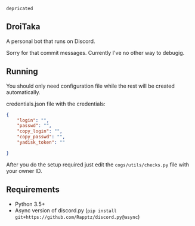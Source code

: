 `depricated`
## DroiTaka
A personal bot that runs on Discord.

Sorry for that commit messages. Currently I've no other way to debugig.

## Running
You should only need configuration file while the rest will be created automatically.

credentials.json file with the credentials:

```json
{
    "login": "",
    "passwd": "",
    "copy_login": "",
    "copy_passwd": "",
    "yadisk_token": ""

}
```

After you do the setup required just edit the `cogs/utils/checks.py` file with your owner ID.

## Requirements

- Python 3.5+
- Async version of discord.py (`pip install git+https://github.com/Rapptz/discord.py@async`)
